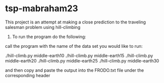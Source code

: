 # tsp-mabraham23

This project is an attempt at making a close prediction to the traveling salesman problem using hill-climbing

1. To run the program do the following:

call the program with the name of the data set you would like to run:

./hill-climb.py middle-earth10
./hill-climb.py middle-earth15
./hill-climb.py middle-earth20
./hill-climb.py middle-earth25
./hill-climb.py middle-earth30

and then copy and paste the output into the FRODO.txt file under the corresponding header

